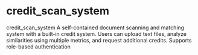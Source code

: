 # credit_scan_system
credit_scan_system A self-contained document scanning and matching system with a built-in credit system. Users can upload text files, analyze similarities using multiple metrics, and request additional credits. Supports role-based authentication
